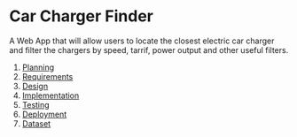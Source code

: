 # Car Charger Finder

A Web App that will allow users to locate the closest electric car charger and
filter the chargers by speed, tarrif, power output and other useful filters.

1. [Planning](docs/planning.md)
2. [Requirements](docs/requirements.md)
3. [Design](docs/design.md)
4. [Implementation](docs/implementation.md)
5. [Testing](docs/testing.md)
6. [Deployment](docs/deployment.md)
7. [Dataset](https://opendata.bristol.gov.uk/datasets/bcc::electric-vehicle-charging-points-2/explore?location=51.652907%2C-2.302821%2C9.71&showTable=true)
